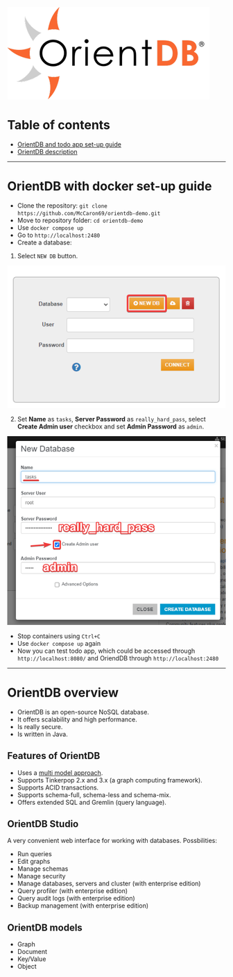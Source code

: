 ![](readme-pictures/OrientdbLogo.png)

# Table of contents
- [OrientDB and todo app set-up guide](#OrientDB-with-docker-set-up-guide)
- [OrientDB description](#OrientDB-overview)
___
# OrientDB with docker set-up guide

- Clone the repository:
`git clone https://github.com/McCaron69/orientdb-demo.git`
- Move to repository folder:
`cd orientdb-demo`
- Use `docker compose up`
- Go to `http://localhost:2480`
- Create a database:
1. Select `NEW DB` button.

![](readme-pictures/db_create_1.png)

2. Set **Name** as `tasks`, **Server Password** as `really_hard_pass`, select **Create Admin user** checkbox and set **Admin Password** as `admin`.

![](readme-pictures/db_create_2.png)
- Stop containers using `Ctrl+C`
- Use `docker compose up` again
- Now you can test todo app, which could be accessed through `http://localhost:8080/` and OriendDB through `http://localhost:2480`
___
# OrientDB overview
- OrientDB is an open-source NoSQL database.
- It offers scalability and high performance.
- Is really secure.
- Is written in Java.

## Features of OrientDB
- Uses a [multi model approach](#orientdb-models).
- Supports Tinkerpop 2.x and 3.x (a graph computing framework).
- Supports ACID transactions.
- Supports schema-full, schema-less and schema-mix.
- Offers extended SQL and Gremlin (query language).

## OrientDB Studio
A very convenient web interface for working with databases.
Possbilities:
- Run queries
- Edit graphs
- Manage schemas
- Manage security
- Manage databases, servers and cluster (with enterprise edition)
- Query profiler (with enterprise edition)
- Query audit logs (with enterprise edition)
- Backup management (with enterprise edition)

## OrientDB models
- Graph
- Document
- Key/Value
- Object